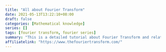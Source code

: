 ```yaml
---
title: "All about Fourier Transform"
date: 2021-05-13T13:22:10+08:00
draft: false
categories: [Mathematical knowledge]
series: []
tags: [fourier transform, fourier series]
summary: "This is a detailed tutorial about Fourier Transform and related topics. It intelligibly explained what Fourier Transform is and how it works."
affiliatelink: "https://www.thefouriertransform.com/"
---
```

